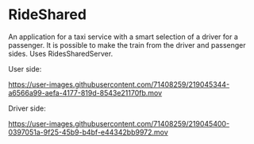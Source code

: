 # RideShared

An application for a taxi service with a smart selection of a driver for a passenger. It is possible to make the train from the driver and passenger sides. Uses RidesSharedServer.

User side:

https://user-images.githubusercontent.com/71408259/219045344-a6566a99-aefa-4177-819d-8543e21170fb.mov

Driver side:

https://user-images.githubusercontent.com/71408259/219045400-0397051a-9f25-45b9-b4bf-e44342bb9972.mov

